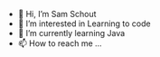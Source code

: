 - 👋 Hi, I’m Sam Schout
- 👀 I’m interested in Learning to code
- 🌱 I’m currently learning Java
- 📫 How to reach me ... 

<!---
ytorian/ytorian is a ✨ special ✨ repository because its `README.md` (this file) appears on your GitHub profile.
You can click the Preview link to take a look at your changes.
--->
